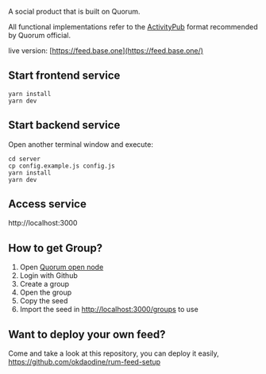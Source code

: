 A social product that is built on Quorum.

All functional implementations refer to the [ActivityPub](https://docs.rumsystem.net/docs/data-format-and-examples/) format recommended by Quorum official.

live version: [https://feed.base.one](https://feed.base.one/)

## Start frontend service

```
yarn install
yarn dev
```

## Start backend service

Open another terminal window and execute:

```
cd server
cp config.example.js config.js
yarn install
yarn dev
```

## Access service

http://localhost:3000

## How to get Group?

1. Open [Quorum open node](https://node.rumsystem.net/)
2. Login with Github
3. Create a group
4. Open the group
5. Copy the seed
6. Import the seed in [http://localhost:3000/groups](http://localhost:3000/groups) to use

## Want to deploy your own feed?

Come and take a look at this repository, you can deploy it easily, https://github.com/okdaodine/rum-feed-setup